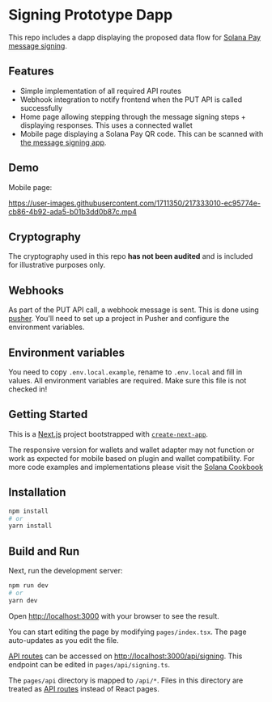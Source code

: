 # Signing Prototype Dapp

This repo includes a dapp displaying the proposed data flow for [Solana Pay message signing](https://github.com/solana-labs/solana-pay/blob/master/message-signing-spec.md). 

## Features

- Simple implementation of all required API routes
- Webhook integration to notify frontend when the PUT API is called successfully
- Home page allowing stepping through the message signing steps + displaying responses. This uses a connected wallet
- Mobile page displaying a Solana Pay QR code. This can be scanned with [the message signing app](https://github.com/mcintyre94/message-signing-app).

## Demo

Mobile page:

https://user-images.githubusercontent.com/1711350/217333010-ec95774e-cb86-4b92-ada5-b01b3dd0b87c.mp4

## Cryptography

The cryptography used in this repo **has not been audited** and is included for illustrative purposes only.

## Webhooks

As part of the PUT API call, a webhook message is sent. This is done using [pusher](https://pusher.com). You'll need to set up a project in Pusher and configure the environment variables.

## Environment variables

You need to copy `.env.local.example`, rename to `.env.local` and fill in values. All environment variables are required. Make sure this file is not checked in!

## Getting Started

This is a [Next.js](https://nextjs.org/) project bootstrapped with [`create-next-app`](https://github.com/vercel/next.js/tree/canary/packages/create-next-app).

The responsive version for wallets and wallet adapter may not function or work as expected for mobile based on plugin and wallet compatibility. For more code examples and implementations please visit the [Solana Cookbook](https://solanacookbook.com/)

## Installation

```bash
npm install
# or
yarn install
```

## Build and Run

Next, run the development server:

```bash
npm run dev
# or
yarn dev
```

Open [http://localhost:3000](http://localhost:3000) with your browser to see the result.

You can start editing the page by modifying `pages/index.tsx`. The page auto-updates as you edit the file.

[API routes](https://nextjs.org/docs/api-routes/introduction) can be accessed on [http://localhost:3000/api/signing](http://localhost:3000/api/signing). This endpoint can be edited in `pages/api/signing.ts`.

The `pages/api` directory is mapped to `/api/*`. Files in this directory are treated as [API routes](https://nextjs.org/docs/api-routes/introduction) instead of React pages.

